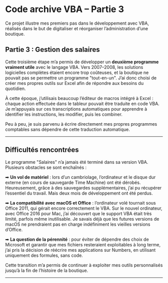 # Code archive VBA – Partie 3

Ce projet illustre mes premiers pas dans le développement avec VBA, réalisés dans le but de digitaliser et réorganiser l’administration d’une boutique.

## Partie 3 : Gestion des salaires

Cette troisième étape m’a permis de développer un **deuxième programme vraiment utile** avec le langage VBA. Vers 2007–2008, les solutions logicielles complètes étaient encore trop coûteuses, et la boutique ne pouvait pas se permettre un programme "tout-en-un". J’ai donc choisi de créer mes propres outils sur Excel afin de répondre aux besoins du quotidien.

À cette époque, j’utilisais beaucoup l’éditeur de macros intégré à Excel : chaque action effectuée dans le tableur pouvait être traduite en code VBA. Je m’appuyais sur ces transcriptions automatiques pour apprendre à identifier les instructions, les modifier, puis les combiner.

Peu à peu, je suis parvenu à écrire directement mes propres programmes comptables sans dépendre de cette traduction automatique.

---

## Difficultés rencontrées

Le programme "Salaires" n’a jamais été terminé dans sa version VBA. Plusieurs obstacles se sont enchaînés :

➡  **Un vol de matériel** : lors d’un cambriolage, l’ordinateur et le disque dur externe (en cours de sauvegarde Time Machine) ont été dérobés. Heureusement, grâce à des sauvegardes supplémentaires, j’ai pu récupérer l’essentiel du travail. Mais deux mois de développement ont été perdus.

➡  **La compatibilité avec macOS et Office** : l’ordinateur volé tournait sous Office 2011, qui gérait encore correctement le VBA. Sur le nouvel ordinateur, avec Office 2016 pour Mac, j’ai découvert que le support VBA était très limité, parfois même inutilisable. Je savais déjà que les futures versions de macOS ne prendraient pas en charge indéfiniment les vieilles versions d’Office.

➡  **La question de la pérennité** : pour éviter de dépendre des choix de Microsoft et garantir que mes fichiers resteraient exploitables à long terme, j’ai pris la décision de réécrire mes applications sur Numbers, en utilisant uniquement des formules, sans code.

Cette transition m’a permis de continuer à exploiter mes outils personnalisés jusqu’à la fin de l’histoire de la boutique.

---

